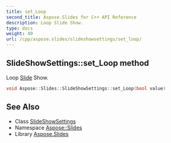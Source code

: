 ```yaml
---
title: set_Loop
second_title: Aspose.Slides for C++ API Reference
description: Loop Slide Show.
type: docs
weight: 40
url: /cpp/aspose.slides/slideshowsettings/set_loop/
---
```

## SlideShowSettings::set_Loop method


Loop [Slide](../../slide/) Show.

```cpp
void Aspose::Slides::SlideShowSettings::set_Loop(bool value)
```

## See Also

* Class [SlideShowSettings](../)
* Namespace [Aspose::Slides](../../)
* Library [Aspose.Slides](../../../)
